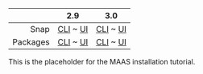 ||2.9|3.0|
|-----:|:-----:|:-----:|
Snap|[CLI](/t/maas-installation-tutorial-snap-2-9-cli/3322) ~ [UI](/t/maas-installation-tutorial-snap-2-9-ui/3323)|[CLI](/t/maas-installation-tutorial-snap-3-0-cli/4001) ~ [UI](/t/maas-installation-tutorial-snap-3-0-ui/4002)|
Packages|[CLI](/t/maas-installation-tutorial-deb-2-9-cli/4547) ~ [UI](/t/maas-installation-tutorial-deb-2-9-ui/4543)|[CLI](/t/maas-installation-tutorial-deb-3-0-cli/4548) ~ [UI](/t/maas-installation-tutorial-deb-3-0-ui/4544)|

This is the placeholder for the MAAS installation tutorial.

<!-- snap-3-0-cli snap-3-0-ui
<a href="#heading--example"><h3 id="heading--example">Example of MAAS initialisation</h3></a>

The following demonstrates the `region+rack` mode, a popular initialisation choice for MAAS:

    sudo maas init region+rack

`maas` will ask for the MAAS URL:

    MAAS URL [default=http://10.55.60.1:5240/MAAS]: http://192.168.122.1:5240/MAAS

If you also need to create an admin user, you can use:

    sudo maas createadmin

which takes you through the following exchange:

    Create first admin account:       
    Username: admin
    Password: ******
    Again: ******
    Email: admin@example.com
    Import SSH keys [] (lp:user-id or gh:user-id): lp:petermatulis

[note]
You will use the username and password created above to access the web UI.  If you enter a [Launchpad](https://launchpad.net/) or [GitHub](https://github.com) account name with associated SSH key, MAAS will import them automatically.
[/note]
